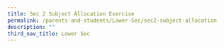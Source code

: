 ```yaml
---
title: Sec 2 Subject Allocation Exercise
permalink: /parents-and-students/Lower-Sec/sec2-subject-allocation
description: ""
third_nav_title: Lower Sec
---
```


